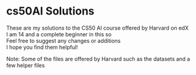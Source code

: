 # cs50AI Solutions  
These are my solutions to the CS50 AI course offered by Harvard on edX  
I am 14 and a complete beginner in this so  
Feel free to suggest any changes or additions  
I hope you find them helpful!  
  
Note: Some of the files are offered by Harvard such as the datasets and a few helper files
